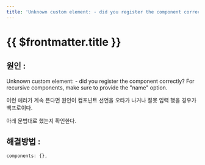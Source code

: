 ```yaml
---
title: 'Unknown custom element: - did you register the component correctly?'
---
```


# {{ $frontmatter.title }}



## 원인 : 


Unknown custom element: <navbar> - did you register the component correctly? For recursive components, make sure to provide the "name" option. 

이런 에러가 계속 뜬다면 원인이 컴포넌트 선언을 오타가 나거나 잘못 입력 했을 경우가 백프로이다.

아래 문법대로 했는지 확인한다.


## 해결방법 :

```js
components: {},
```







